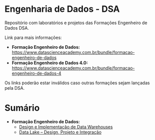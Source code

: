 # Engenharia de Dados - DSA
Repositório com laboratórios e projetos das Formações Engenheiro de Dados DSA.

Link para mais informações: 
- **Formação Engenheiro de Dados:** <br>
https://www.datascienceacademy.com.br/bundle/formacao-engenheiro-de-dados
- **Formação Engenheiro de Dados 4.0:** <br>
https://www.datascienceacademy.com.br/bundle/formacao-engenheiro-de-dados-4

Os links poderão estar inválidos caso outras formações sejam lançadas pela DSA.

# Sumário
- **Formação Engenheiro de Dados:**
    - [Design e Implementação de Data Warehouses](./Design%20e%20Implementação%20de%20Data%20Warehouses/)
    - [Data Lake – Design, Projeto e Integração](./Data%20Lake%20–%20Design,%20Projeto%20e%20Integração/)